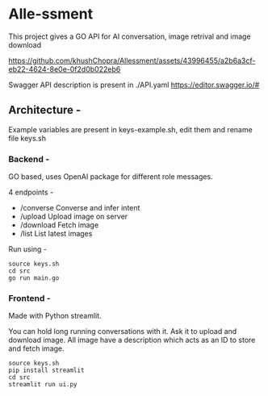 # Alle-ssment
This project gives a GO API for AI conversation, image retrival and image download

https://github.com/khushChopra/Allessment/assets/43996455/a2b6a3cf-eb22-4624-8e0e-0f2d0b022eb6



Swagger API description is present in ./API.yaml
https://editor.swagger.io/#


## Architecture -

Example variables are present in keys-example.sh, edit them and rename file keys.sh

### Backend -
GO based, uses OpenAI package for different role messages.

4 endpoints - 
- /converse     Converse and infer intent
- /upload       Upload image on server
- /download     Fetch image
- /list         List latest images

Run using -
```
source keys.sh
cd src
go run main.go
```

### Frontend -
Made with Python streamlit.

You can hold long running conversations with it.
Ask it to upload and download image. All image have a description which acts as an ID to store and fetch image.

```
source keys.sh
pip install streamlit
cd src
streamlit run ui.py
```
